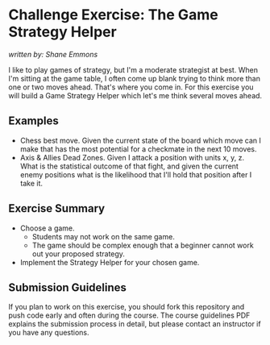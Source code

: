 # Challenge Exercise: The Game Strategy Helper

_written by: Shane Emmons_

I like to play games of strategy, but I'm a moderate strategist at best.
When I'm sitting at the game table, I often come up blank trying to think
more than one or two moves ahead. That's where you come in. For this
exercise you will build a Game Strategy Helper which let's me think
several moves ahead.

## Examples

- Chess best move. Given the current state of the board which move can I
make that has the most potential for a checkmate in the next 10 moves.
- Axis & Allies Dead Zones. Given I attack a position with units x, y, z.
What is the statistical outcome of that fight, and given the current
enemy positions what is the likelihood that I'll hold that position after
I take it.

## Exercise Summary

- Choose a game.
  - Students may not work on the same game.
  - The game should be complex enough that a beginner cannot work out your
    proposed strategy.
- Implement the Strategy Helper for your chosen game.

## Submission Guidelines

If you plan to work on this exercise, you should fork this repository 
and push code early and often during the course. The course 
guidelines PDF explains the submission process in detail, but please 
contact an instructor if you have any questions.
